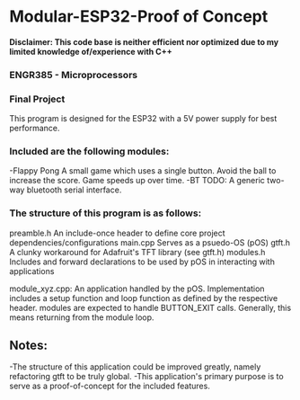 # Modular-ESP32-Proof of Concept

#### Disclaimer: This code base is neither efficient nor optimized due to my limited knowledge of/experience with C++

### ENGR385 - Microprocessors
### Final Project

This program is designed for the ESP32 with a 5V power supply for best performance.


### Included are the following modules:
-Flappy Pong    A small game which uses a single button. Avoid the ball to increase the score. Game speeds up over time.
-BT             TODO: A generic two-way bluetooth serial interface.



### The structure of this program is as follows:

preamble.h  An include-once header to define core project dependencies/configurations
main.cpp    Serves as a psuedo-OS (pOS)
gtft.h      A clunky workaround for Adafruit's TFT library (see gtft.h)
modules.h   Includes and forward declarations to be used by pOS in interacting with applications

module_xyz.cpp: An application handled by the pOS.
    Implementation includes a setup function and loop function as defined by the respective header.
    modules are expected to handle BUTTON_EXIT calls. Generally, this means returning from the module loop.




## Notes:
-The structure of this application could be improved greatly, namely refactoring gtft to be truly global.
-This application's primary purpose is to serve as a proof-of-concept for the included features.